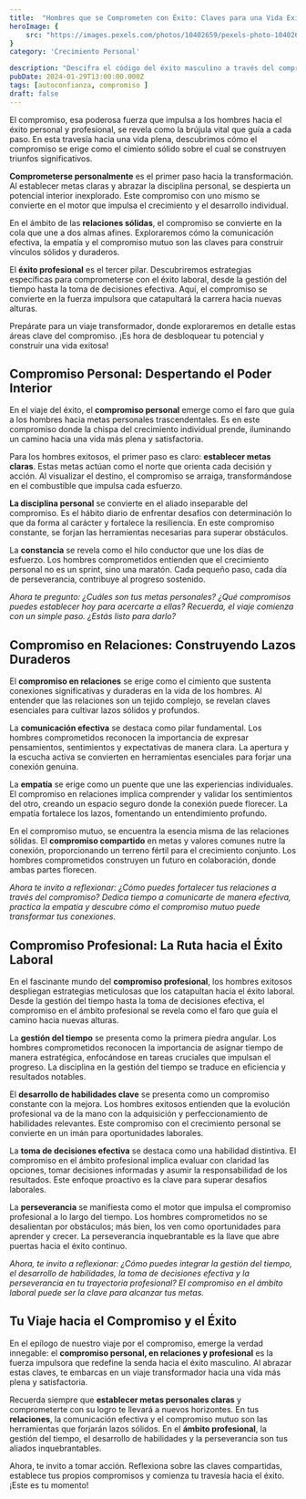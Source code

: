 ```yaml
---
title:  "Hombres que se Comprometen con Éxito: Claves para una Vida Exitosa"
heroImage: {
	src: "https://images.pexels.com/photos/10402659/pexels-photo-10402659.jpeg?auto=compress&cs=tinysrgb&w=1260&h=750&dpr=1",
}
category: 'Crecimiento Personal'

description: "Descifra el código del éxito masculino a través del compromiso. Exploramos cómo los hombres exitosos abrazan metas personales, construyen relaciones sólidas y triunfan profesionalmente. Descubre las claves para una vida plena y satisfactoria aquí."
pubDate: 2024-01-29T13:00:00.000Z
tags: [autoconfianza, compromiso ]
draft: false
---
```


El compromiso, esa poderosa fuerza que impulsa a los hombres hacia el éxito personal y profesional, se revela como la brújula vital que guía a cada paso. En esta travesía hacia una vida plena, descubrimos cómo el compromiso se erige como el cimiento sólido sobre el cual se construyen triunfos significativos.

**Comprometerse personalmente** es el primer paso hacia la transformación. Al establecer metas claras y abrazar la disciplina personal, se despierta un potencial interior inexplorado. Este compromiso con uno mismo se convierte en el motor que impulsa el crecimiento y el desarrollo individual.

En el ámbito de las **relaciones sólidas**, el compromiso se convierte en la cola que une a dos almas afines. Exploraremos cómo la comunicación efectiva, la empatía y el compromiso mutuo son las claves para construir vínculos sólidos y duraderos.

El **éxito profesional** es el tercer pilar. Descubriremos estrategias específicas para comprometerse con el éxito laboral, desde la gestión del tiempo hasta la toma de decisiones efectiva. Aquí, el compromiso se convierte en la fuerza impulsora que catapultará la carrera hacia nuevas alturas.

Prepárate para un viaje transformador, donde exploraremos en detalle estas áreas clave del compromiso. ¡Es hora de desbloquear tu potencial y construir una vida exitosa!

## Compromiso Personal: Despertando el Poder Interior

En el viaje del éxito, el **compromiso personal** emerge como el faro que guía a los hombres hacia metas personales trascendentales. Es en este compromiso donde la chispa del crecimiento individual prende, iluminando un camino hacia una vida más plena y satisfactoria.

Para los hombres exitosos, el primer paso es claro: **establecer metas claras**. Estas metas actúan como el norte que orienta cada decisión y acción. Al visualizar el destino, el compromiso se arraiga, transformándose en el combustible que impulsa cada esfuerzo.

**La disciplina personal** se convierte en el aliado inseparable del compromiso. Es el hábito diario de enfrentar desafíos con determinación lo que da forma al carácter y fortalece la resiliencia. En este compromiso constante, se forjan las herramientas necesarias para superar obstáculos.

La **constancia** se revela como el hilo conductor que une los días de esfuerzo. Los hombres comprometidos entienden que el crecimiento personal no es un sprint, sino una maratón. Cada pequeño paso, cada día de perseverancia, contribuye al progreso sostenido.

_Ahora te pregunto: ¿Cuáles son tus metas personales? ¿Qué compromisos puedes establecer hoy para acercarte a ellas? Recuerda, el viaje comienza con un simple paso. ¿Estás listo para darlo?_

## Compromiso en Relaciones: Construyendo Lazos Duraderos

El **compromiso en relaciones** se erige como el cimiento que sustenta conexiones significativas y duraderas en la vida de los hombres. Al entender que las relaciones son un tejido complejo, se revelan claves esenciales para cultivar lazos sólidos y profundos.

La **comunicación efectiva** se destaca como pilar fundamental. Los hombres comprometidos reconocen la importancia de expresar pensamientos, sentimientos y expectativas de manera clara. La apertura y la escucha activa se convierten en herramientas esenciales para forjar una conexión genuina.

La **empatía** se erige como un puente que une las experiencias individuales. El compromiso en relaciones implica comprender y validar los sentimientos del otro, creando un espacio seguro donde la conexión puede florecer. La empatía fortalece los lazos, fomentando un entendimiento profundo.

En el compromiso mutuo, se encuentra la esencia misma de las relaciones sólidas. El **compromiso compartido** en metas y valores comunes nutre la conexión, proporcionando un terreno fértil para el crecimiento conjunto. Los hombres comprometidos construyen un futuro en colaboración, donde ambas partes florecen.

_Ahora te invito a reflexionar: ¿Cómo puedes fortalecer tus relaciones a través del compromiso? Dedica tiempo a comunicarte de manera efectiva, practica la empatía y descubre cómo el compromiso mutuo puede transformar tus conexiones._

## Compromiso Profesional: La Ruta hacia el Éxito Laboral

En el fascinante mundo del **compromiso profesional**, los hombres exitosos despliegan estrategias meticulosas que los catapultan hacia el éxito laboral. Desde la gestión del tiempo hasta la toma de decisiones efectiva, el compromiso en el ámbito profesional se revela como el faro que guía el camino hacia nuevas alturas.

La **gestión del tiempo** se presenta como la primera piedra angular. Los hombres comprometidos reconocen la importancia de asignar tiempo de manera estratégica, enfocándose en tareas cruciales que impulsan el progreso. La disciplina en la gestión del tiempo se traduce en eficiencia y resultados notables.

El **desarrollo de habilidades clave** se presenta como un compromiso constante con la mejora. Los hombres exitosos entienden que la evolución profesional va de la mano con la adquisición y perfeccionamiento de habilidades relevantes. Este compromiso con el crecimiento personal se convierte en un imán para oportunidades laborales.

La **toma de decisiones efectiva** se destaca como una habilidad distintiva. El compromiso en el ámbito profesional implica evaluar con claridad las opciones, tomar decisiones informadas y asumir la responsabilidad de los resultados. Este enfoque proactivo es la clave para superar desafíos laborales.

La **perseverancia** se manifiesta como el motor que impulsa el compromiso profesional a lo largo del tiempo. Los hombres comprometidos no se desalientan por obstáculos; más bien, los ven como oportunidades para aprender y crecer. La perseverancia inquebrantable es la llave que abre puertas hacia el éxito continuo.

_Ahora, te invito a reflexionar: ¿Cómo puedes integrar la gestión del tiempo, el desarrollo de habilidades, la toma de decisiones efectiva y la perseverancia en tu trayectoria profesional? El compromiso en el ámbito laboral puede ser la clave para alcanzar tus metas._

## Tu Viaje hacia el Compromiso y el Éxito

En el epílogo de nuestro viaje por el compromiso, emerge la verdad innegable: el **compromiso personal, en relaciones y profesional** es la fuerza impulsora que redefine la senda hacia el éxito masculino. Al abrazar estas claves, te embarcas en un viaje transformador hacia una vida más plena y satisfactoria.

Recuerda siempre que **establecer metas personales claras** y comprometerte con su logro te llevará a nuevos horizontes. En tus **relaciones**, la comunicación efectiva y el compromiso mutuo son las herramientas que forjarán lazos sólidos. En el **ámbito profesional**, la gestión del tiempo, el desarrollo de habilidades y la perseverancia son tus aliados inquebrantables.

Ahora, te invito a tomar acción. Reflexiona sobre las claves compartidas, establece tus propios compromisos y comienza tu travesía hacia el éxito. ¡Este es tu momento!
